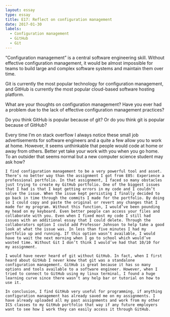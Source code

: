 ```yaml
---
layout: essay
type: essay
title: E17: Reflect on configuration management
date: 2017-01-30
labels:
  - Configuration management
  - GitHub
  - Git
---
```


“Configuration management” is a central software engineering skill. Without effective configuration management, it would be almost impossible for teams to build large and complex software systems and maintain them over time.

Git is currently the most popular technology for configuration management, and GitHub is currently the most popular cloud-based software hosting platform.

What are your thoughts on configuration management? Have you ever had a problem due to the lack of effective configuration management practices?

Do you think GitHub is popular because of git? Or do you think git is popular because of GitHub?

Every time I’m on stack overflow I always notice these small job advertisements for software engineers and a quite a few allow you to work at home. However, it seems unthinkable that people would code at home or away from others. Better yet take your work with you when you go home. To an outsider that seems normal but a new computer science student may ask how? 
	
	I find configuration management to be a very powerful tool and asset. There’s no better way than the assignment I got from E05: Experience a professional portfolio. In that assignment, I faced so many obstacles just trying to create my GitHub portfolio. One of the biggest issues that I had is that I kept getting errors in my code and I couldn’t solve the issue. When the issue kept persisting I finally decided to go back in time through the commits I made for the portfolio. By doing so I could copy and paste the original or revert any changes that I made for my program. Without this function, I would’ve been pounding my head on my keyboard. Even better people can access your files and collaborate with you. Even when I fixed most my code I still had issues with an additional essay that I could delete. Through the collaborators option I could add Professor Johnson to help take a good look at what the issue was. In less than five minutes I had my portfolio up and running. If this option wasn’t available, I would have to wait the next morning when I go to school which would’ve wasted time. Without Git I don’t think I would’ve had that 10/10 for my assignment.
	
	I would have never heard of git without GitHub. In fact, when I first heard about GitHub I never knew that git was a standalone configuration management. GitHub is great because it has so many options and tools available to a software engineer. However, when I tried to connect to GitHub using my linux terminal, I found a huge learning curve since there wasn’t any help bar or tutorial on how to use it. 
	
	In conclusion, I find GitHub very useful for programming, if anything configuration management has already saved me on my assignments. I have already uploaded all my past assignments and work from my other ICS classes to my GitHub portfolio that way if any future employers want to see how I work they can easily access it through GitHub. 
